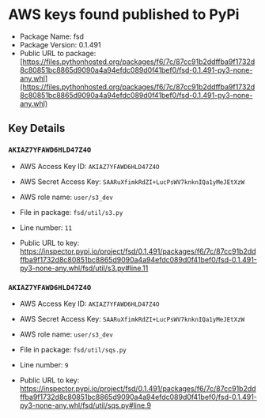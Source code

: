 # AWS keys found published to PyPi

* Package Name: fsd
* Package Version: 0.1.491
* Public URL to package: [https://files.pythonhosted.org/packages/f6/7c/87cc91b2ddffba9f1732d8c80851bc8865d9090a4a94efdc089d0f41bef0/fsd-0.1.491-py3-none-any.whl](https://files.pythonhosted.org/packages/f6/7c/87cc91b2ddffba9f1732d8c80851bc8865d9090a4a94efdc089d0f41bef0/fsd-0.1.491-py3-none-any.whl)

## Key Details

### `AKIAZ7YFAWD6HLD47Z4O`

* AWS Access Key ID: `AKIAZ7YFAWD6HLD47Z4O`
* AWS Secret Access Key: `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` 
* AWS role name: `user/s3_dev`
* File in package: `fsd/util/s3.py`
* Line number: `11`

* Public URL to key: https://inspector.pypi.io/project/fsd/0.1.491/packages/f6/7c/87cc91b2ddffba9f1732d8c80851bc8865d9090a4a94efdc089d0f41bef0/fsd-0.1.491-py3-none-any.whl/fsd/util/s3.py#line.11



### `AKIAZ7YFAWD6HLD47Z4O`

* AWS Access Key ID: `AKIAZ7YFAWD6HLD47Z4O`
* AWS Secret Access Key: `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` 
* AWS role name: `user/s3_dev`
* File in package: `fsd/util/sqs.py`
* Line number: `9`

* Public URL to key: https://inspector.pypi.io/project/fsd/0.1.491/packages/f6/7c/87cc91b2ddffba9f1732d8c80851bc8865d9090a4a94efdc089d0f41bef0/fsd-0.1.491-py3-none-any.whl/fsd/util/sqs.py#line.9


